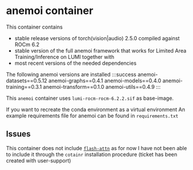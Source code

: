 # anemoi container
This container contains
- stable release versions of torch(vision|audio) 2.5.0 compiled against ROCm 6.2
- stable version of the full anemoi framework that works for Limited Area Training/Inference on LUMI together with 
- most recent versions of the needed dependencies

The following anemoi versions are installed
:::success
anemoi-datasets==0.5.12
anemoi-graphs==0.4.1
anemoi-models==0.4.0
anemoi-training==0.3.1
anemoi-transform==0.1.0
anemoi-utils==0.4.9
:::

This `anemoi` container uses `lumi-rocm-rocm-6.2.2.sif` as base-image.  

If you want to recreate the conda environment as a virtual environment
An example requirements file for anemoi can be found in `requirements.txt`

## Issues
This container does not include [`flash-attn`](https://github.com/Dao-AILab/flash-attention) as for now I have not been able to include it through the `cotainr` installation procedure (ticket has been created with user-support)

